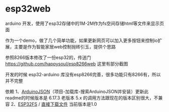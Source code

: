 # esp32web

arduino 开发，使用了esp32存储中的1M-2M作为fs空间存储html等文件来显示页面

作为一个demo，做了几个简单功能，如果更新网页可以加入更多按钮来控制io扩展，主要是作为智能家居web控制抛砖引玉，提供个思路

参照8266版本修改了一份esp32的，传送门 https://github.com/happysoul/esp8266web 这里有部分截图

开发的时候 esp32-arduino 库没有esp8266完善，很多功能只有8266有，所以并不完整

依赖
1、[ArduinoJSON](https://github.com/bblanchon/ArduinoJson)（项目-加载库-搜索ArduinoJSON并安装）更新此readme的时候版本是 6.17.3 老版本 5.x 的调用方法跟现在的版本区别很大，不兼容
2、[ESP32FS](https://github.com/me-no-dev/arduino-esp32fs-plugin) / [直接下载文件](https://github.com/me-no-dev/arduino-esp32fs-plugin/releases/download/1.0/ESP32FS-1.0.zip) 当前版本是1.0

